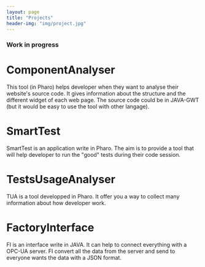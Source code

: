 ```yaml
---
layout: page
title: "Projects"
header-img: "img/project.jpg"
---
```


### Work in progress

# ComponentAnalyser

This tool (in Pharo) helps developer when they want to analyse their website's source code.
It gives information about the structure and the different widget of each web page.
The source code could be in JAVA-GWT (but it would be easy to use the tool with other langage).

# SmartTest

SmartTest is an application write in Pharo.
The aim is to provide a tool that will help developer to run the "good" tests during their code session.

# TestsUsageAnalyser

TUA is a tool developped in Pharo.
It offer you a way to collect many information about how developer work.

# FactoryInterface

FI is an interface write in JAVA.
It can help to connect everything with a OPC-UA server.
FI convert all the data from the server and send to everyone wants the data with a JSON format.

